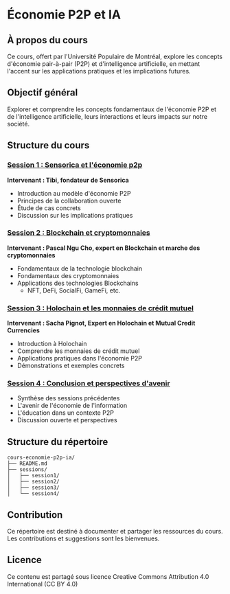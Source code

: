 # Économie P2P et IA

## À propos du cours
Ce cours, offert par l'Université Populaire de Montréal, explore les concepts d'économie pair-à-pair (P2P) et d'intelligence artificielle, en mettant l'accent sur les applications pratiques et les implications futures.

## Objectif général
Explorer et comprendre les concepts fondamentaux de l'économie P2P et de l'intelligence artificielle, leurs interactions et leurs impacts sur notre société.

## Structure du cours

### [Session 1 : Sensorica et l'économie p2p](sessions/session2/README.md)
**Intervenant : Tibi, fondateur de Sensorica**
- Introduction au modèle d'économie P2P
- Principes de la collaboration ouverte
- Étude de cas concrets
- Discussion sur les implications pratiques

### [Session 2 : Blockchain et cryptomonnaies](sessions/session4/README.md)
**Intervenant : Pascal Ngu Cho, expert en Blockchain et marche des cryptomonnaies**
- Fondamentaux de la technologie blockchain
- Fondamentaux des cryptomonnaies
- Applications des technologies Blockchains
    - NFT, DeFi, SocialFi, GameFi, etc.

### [Session 3 : Holochain et les monnaies de crédit mutuel](sessions/session3/README.md)
**Intervenant : Sacha Pignot, Expert en Holochain et Mutual Credit Currencies**
- Introduction à Holochain
- Comprendre les monnaies de crédit mutuel
- Applications pratiques dans l'économie P2P
- Démonstrations et exemples concrets

### [Session 4 : Conclusion et perspectives d'avenir](sessions/session6/README.md)
- Synthèse des sessions précédentes
- L'avenir de l'économie de l'information
- L'éducation dans un contexte P2P
- Discussion ouverte et perspectives

## Structure du répertoire
```
cours-economie-p2p-ia/
├── README.md
├── sessions/
│   ├── session1/
│   ├── session2/
│   ├── session3/
│   └── session4/
```

## Contribution
Ce répertoire est destiné à documenter et partager les ressources du cours. Les contributions et suggestions sont les bienvenues.

## Licence
Ce contenu est partagé sous licence Creative Commons Attribution 4.0 International (CC BY 4.0)

